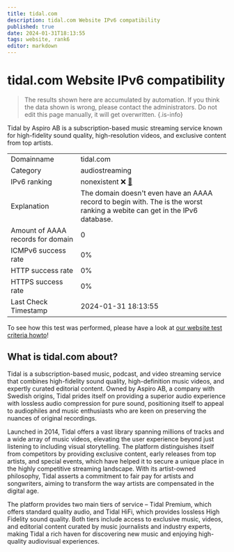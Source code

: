 ```yaml
---
title: tidal.com
description: tidal.com Website IPv6 compatibility
published: true
date: 2024-01-31T18:13:55
tags: website, rank6
editor: markdown
---
```


# tidal.com Website IPv6 compatibility

> The results shown here are accumulated by automation. If you think the data shown is wrong, please contact the administrators. 
> Do not edit this page manually, it will get overwritten.
{.is-info}

Tidal by Aspiro AB is a subscription-based music streaming service known for high-fidelity sound quality, high-resolution videos, and exclusive content from top artists.


|   |   |
| - | - |
| Domainname | tidal.com
| Category | audiostreaming |
| IPv6 ranking | nonexistent :x: [🔗](/howto/ranking) |
| Explanation | The domain doesn't even have an AAAA record to begin with. The is the worst ranking a webite can get in the IPv6 database. |
| Amount of AAAA records for domain | 0 |
| ICMPv6 success rate | 0%|
| HTTP success rate | 0% |
| HTTPS success rate | 0% |
| Last Check Timestamp | 2024-01-31 18:13:55 |

To see how this test was performed, please have a look at [our website test criteria howto](/howto/testcriteria/website)!


## What is tidal.com about?
Tidal is a subscription-based music, podcast, and video streaming service that combines high-fidelity sound quality, high-definition music videos, and expertly curated editorial content. Owned by Aspiro AB, a company with Swedish origins, Tidal prides itself on providing a superior audio experience with lossless audio compression for pure sound, positioning itself to appeal to audiophiles and music enthusiasts who are keen on preserving the nuances of original recordings.

Launched in 2014, Tidal offers a vast library spanning millions of tracks and a wide array of music videos, elevating the user experience beyond just listening to including visual storytelling. The platform distinguishes itself from competitors by providing exclusive content, early releases from top artists, and special events, which have helped it to secure a unique place in the highly competitive streaming landscape. With its artist-owned philosophy, Tidal asserts a commitment to fair pay for artists and songwriters, aiming to transform the way artists are compensated in the digital age. 

The platform provides two main tiers of service – Tidal Premium, which offers standard quality audio, and Tidal HiFi, which provides lossless High Fidelity sound quality. Both tiers include access to exclusive music, videos, and editorial content curated by music journalists and industry experts, making Tidal a rich haven for discovering new music and enjoying high-quality audiovisual experiences.


